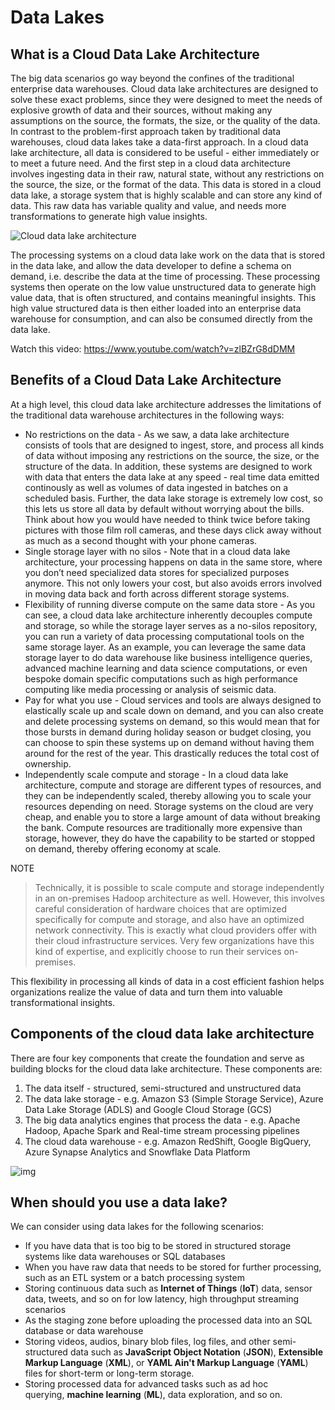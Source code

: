 # Data Lakes

## What is a Cloud Data Lake Architecture

The big data scenarios go way beyond the confines of the traditional enterprise data warehouses. Cloud data lake architectures are designed to solve these exact problems, since they were designed to meet the needs of explosive growth of data and their sources, without making any assumptions on the source, the formats, the size, or the quality of the data. In contrast to the problem-first approach taken by traditional data warehouses, cloud data lakes take a data-first approach. In a cloud data lake architecture, all data is considered to be useful - either immediately or to meet a future need. And the first step in a cloud data architecture involves ingesting data in their raw, natural state, without any restrictions on the source, the size, or the format of the data. This data is stored in a cloud data lake, a storage system that is highly scalable and can store any kind of data. This raw data has variable quality and value, and needs more transformations to generate high value insights.

![Cloud data lake architecture](https://user-images.githubusercontent.com/62965911/213930623-d2ad377e-d09d-4e44-be4d-7ec534ed5fb2.png)

The processing systems on a cloud data lake work on the data that is stored in the data lake, and allow the data developer to define a schema on demand, i.e. describe the data at the time of processing. These processing systems then operate on the low value unstructured data to generate high value data, that is often structured, and contains meaningful insights. This high value structured data is then either loaded into an enterprise data warehouse for consumption, and can also be consumed directly from the data lake.

Watch this video: https://www.youtube.com/watch?v=zlBZrG8dDMM

## Benefits of a Cloud Data Lake Architecture

At a high level, this cloud data lake architecture addresses the limitations of the traditional data warehouse architectures in the following ways:

- No restrictions on the data - As we saw, a data lake architecture consists of tools that are designed to ingest, store, and process all kinds of data without imposing any restrictions on the source, the size, or the structure of the data. In addition, these systems are designed to work with data that enters the data lake at any speed - real time data emitted continously as well as volumes of data ingested in batches on a scheduled basis. Further, the data lake storage is extremely low cost, so this lets us store all data by default without worrying about the bills. Think about how you would have needed to think twice before taking pictures with those film roll cameras, and these days click away without as much as a second thought with your phone cameras.
- Single storage layer with no silos - Note that in a cloud data lake architecture, your processing happens on data in the same store, where you don’t need specialized data stores for specialized purposes anymore. This not only lowers your cost, but also avoids errors involved in moving data back and forth across different storage systems.
- Flexibility of running diverse compute on the same data store - As you can see, a cloud data lake architecture inherently decouples compute and storage, so while the storage layer serves as a no-silos repository, you can run a variety of data processing computational tools on the same storage layer. As an example, you can leverage the same data storage layer to do data warehouse like business intelligence queries, advanced machine learning and data science computations, or even bespoke domain specific computations such as high performance computing like media processing or analysis of seismic data.
- Pay for what you use - Cloud services and tools are always designed to elastically scale up and scale down on demand, and you can also create and delete processing systems on demand, so this would mean that for those bursts in demand during holiday season or budget closing, you can choose to spin these systems up on demand without having them around for the rest of the year. This drastically reduces the total cost of ownership.
- Independently scale compute and storage - In a cloud data lake architecture, compute and storage are different types of resources, and they can be independently scaled, thereby allowing you to scale your resources depending on need. Storage systems on the cloud are very cheap, and enable you to store a large amount of data without breaking the bank. Compute resources are traditionally more expensive than storage, however, they do have the capability to be started or stopped on demand, thereby offering economy at scale.

NOTE

> Technically, it is possible to scale compute and storage independently in an on-premises Hadoop architecture as well. However, this involves careful consideration of hardware choices that are optimized specifically for compute and storage, and also have an optimized network connectivity. This is exactly what cloud providers offer with their cloud infrastructure services. Very few organizations have this kind of expertise, and explicitly choose to run their services on-premises.

This flexibility in processing all kinds of data in a cost efficient fashion helps organizations realize the value of data and turn them into valuable transformational insights.

## Components of the cloud data lake architecture

There are four key components that create the foundation and serve as building blocks for the cloud data lake architecture. These components are:

1. The data itself - structured, semi-structured and unstructured data
2. The data lake storage - e.g. Amazon S3 (Simple Storage Service), Azure Data Lake Storage (ADLS) and Google Cloud Storage (GCS)
3. The big data analytics engines that process the data - e.g. Apache Hadoop, Apache Spark and Real-time stream processing pipelines
4. The cloud data warehouse - e.g. Amazon RedShift, Google BigQuery, Azure Synapse Analytics and Snowflake Data Platform

![img](https://user-images.githubusercontent.com/62965911/213930629-c3148c37-b5b0-4812-9d3d-122c8ba2bca3.svg)

## When should you use a data lake?

We can consider using data lakes for the following scenarios:

- If you have data that is too big to be stored in structured storage systems like data warehouses or SQL databases
- When you have raw data that needs to be stored for further processing, such as an ETL system or a batch processing system
- Storing continuous data such as **Internet of Things** (**IoT**) data, sensor data, tweets, and so on for low latency, high throughput streaming scenarios
- As the staging zone before uploading the processed data into an SQL database or data warehouse
- Storing videos, audios, binary blob files, log files, and other semi-structured data such as **JavaScript Object Notation** (**JSON**), **Extensible Markup Language** (**XML**), or **YAML Ain't Markup Language** (**YAML**) files for short-term or long-term storage.
- Storing processed data for advanced tasks such as ad hoc querying, **machine learning** (**ML**), data exploration, and so on.